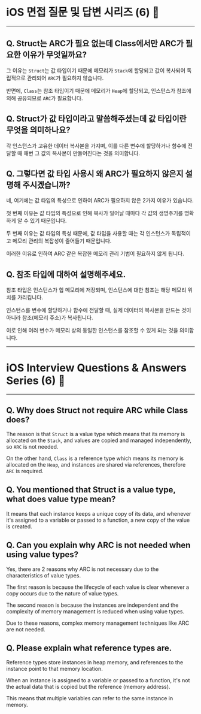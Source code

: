 # iOS 면접 질문 및 답변 시리즈 (6) 🤔

---

## Q. Struct는 ARC가 필요 없는데 Class에서만 ARC가 필요한 이유가 무엇일까요?

그 이유는 `Struct`는 값 타입이기 때문에 메모리가 `Stack`에 할당되고 값이 복사되어 독립적으로 관리되어 `ARC`가 필요하지 않습니다.

반면에, `Class`는 참조 타입이기 때문에 메모리가 `Heap`에 할당되고, 인스턴스가 참조에 의해 공유되므로 `ARC`가 필요합니다.

## Q. Struct가 값 타입이라고 말씀해주셨는데 값 타입이란 무엇을 의미하나요?

각 인스턴스가 고유한 데이터 복사본을 가지며, 이를 다른 변수에 할당하거나 함수에 전달할 때 매번 그 값의 복사본이 만들어진다는 것을 의미합니다.

## Q. 그렇다면 값 타입 사용시 왜 ARC가 필요하지 않은지 설명해 주시겠습니까?

네, 여기에는 값 타입의 특성으로 인하여 ARC가 필요하지 않은 2가지 이유가 있습니다.

첫 번째 이유는 값 타입의 특성으로 인해 복사가 일어날 때마다 각 값의 생명주기를 명확하게 알 수 있기 때문입니다.

두 번째 이유는 값 타입의 특성 때문에, 값 타입을 사용할 때는 각 인스턴스가 독립적이고 메모리 관리의 복잡성이 줄어들기 때문입니다.

이러한 이유로 인하여 ARC 같은 복잡한 메모리 관리 기법이 필요하지 않게 됩니다.

## Q. 참조 타입에 대하여 설명해주세요.

참조 타입은 인스턴스가 힙 메모리에 저장되며, 인스턴스에 대한 참조는 해당 메모리 위치를 가리킵니다.

인스턴스를 변수에 할당하거나 함수에 전달할 때, 실제 데이터의 복사본을 만드는 것이 아니라 참조(메모리 주소)가 복사됩니다.

이로 인해 여러 변수가 메모리 상의 동일한 인스턴스를 참조할 수 있게 되는 것을 의미합니다.

---

# iOS Interview Questions & Answers Series (6) 🤔

---

## Q. Why does Struct not require ARC while Class does?

The reason is that `Struct` is a value type which means that its memory is allocated on the `Stack`, and values are copied and managed independently, so `ARC` is not needed.

On the other hand, `Class` is a reference type which means its memory is allocated on the `Heap`, and instances are shared via references, therefore `ARC` is required.

## Q. You mentioned that Struct is a value type, what does value type mean?

It means that each instance keeps a unique copy of its data, and whenever it's assigned to a variable or passed to a function, a new copy of the value is created.

## Q. Can you explain why ARC is not needed when using value types?

Yes, there are 2 reasons why ARC is not necessary due to the characteristics of value types.

The first reason is because the lifecycle of each value is clear whenever a copy occurs due to the nature of value types.

The second reason is because the instances are independent and the complexity of memory management is reduced when using value types.

Due to these reasons, complex memory management techniques like ARC are not needed.

## Q. Please explain what reference types are.

Reference types store instances in heap memory, and references to the instance point to that memory location.

When an instance is assigned to a variable or passed to a function, it's not the actual data that is copied but the reference (memory address).

This means that multiple variables can refer to the same instance in memory.
